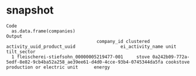 # snapshot

    Code
      as.data.frame(companies)
    Output
                                      company_id clustered                                                activity_uuid_product_uuid                 ei_activity_name unit tilt_sector
      1 fleischerei-stiefsohn_00000005219477-001     stove 0a242b09-772a-5edf-8e82-9cb4ba52a258_ae39ee61-d4d0-4cce-93b4-0745344da5fa cookstove production or electric unit      energy

